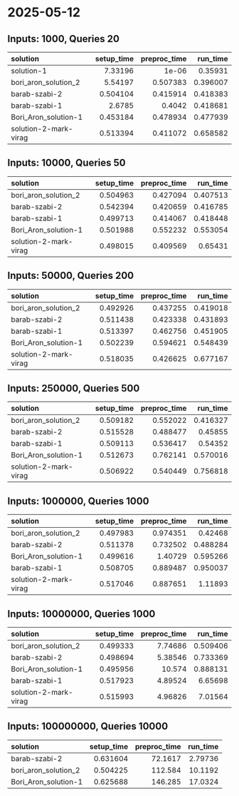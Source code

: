 # 2025-05-12

## Inputs: 1000, Queries 20

| solution              |   setup_time |   preproc_time |   run_time |
|:----------------------|-------------:|---------------:|-----------:|
| solution-1            |     7.33196  |       1e-06    |   0.35931  |
| bori_aron_solution_2  |     5.54197  |       0.507383 |   0.396007 |
| barab-szabi-2         |     0.504104 |       0.415914 |   0.418383 |
| barab-szabi-1         |     2.6785   |       0.4042   |   0.418681 |
| Bori_Aron_solution-1  |     0.453184 |       0.478934 |   0.477939 |
| solution-2-mark-virag |     0.513394 |       0.411072 |   0.658582 |

## Inputs: 10000, Queries 50

| solution              |   setup_time |   preproc_time |   run_time |
|:----------------------|-------------:|---------------:|-----------:|
| bori_aron_solution_2  |     0.504963 |       0.427094 |   0.407513 |
| barab-szabi-2         |     0.542394 |       0.420659 |   0.416785 |
| barab-szabi-1         |     0.499713 |       0.414067 |   0.418448 |
| Bori_Aron_solution-1  |     0.501988 |       0.552232 |   0.553054 |
| solution-2-mark-virag |     0.498015 |       0.409569 |   0.65431  |

## Inputs: 50000, Queries 200

| solution              |   setup_time |   preproc_time |   run_time |
|:----------------------|-------------:|---------------:|-----------:|
| bori_aron_solution_2  |     0.492926 |       0.437255 |   0.419018 |
| barab-szabi-2         |     0.511438 |       0.423338 |   0.431893 |
| barab-szabi-1         |     0.513397 |       0.462756 |   0.451905 |
| Bori_Aron_solution-1  |     0.502239 |       0.594621 |   0.548439 |
| solution-2-mark-virag |     0.518035 |       0.426625 |   0.677167 |

## Inputs: 250000, Queries 500

| solution              |   setup_time |   preproc_time |   run_time |
|:----------------------|-------------:|---------------:|-----------:|
| bori_aron_solution_2  |     0.509182 |       0.552022 |   0.416327 |
| barab-szabi-2         |     0.515528 |       0.488477 |   0.45855  |
| barab-szabi-1         |     0.509113 |       0.536417 |   0.54352  |
| Bori_Aron_solution-1  |     0.512673 |       0.762141 |   0.570016 |
| solution-2-mark-virag |     0.506922 |       0.540449 |   0.756818 |

## Inputs: 1000000, Queries 1000

| solution              |   setup_time |   preproc_time |   run_time |
|:----------------------|-------------:|---------------:|-----------:|
| bori_aron_solution_2  |     0.497983 |       0.974351 |   0.42468  |
| barab-szabi-2         |     0.511378 |       0.732502 |   0.488284 |
| Bori_Aron_solution-1  |     0.499616 |       1.40729  |   0.595266 |
| barab-szabi-1         |     0.508705 |       0.889487 |   0.950037 |
| solution-2-mark-virag |     0.517046 |       0.887651 |   1.11893  |

## Inputs: 10000000, Queries 1000

| solution              |   setup_time |   preproc_time |   run_time |
|:----------------------|-------------:|---------------:|-----------:|
| bori_aron_solution_2  |     0.499333 |        7.74686 |   0.509406 |
| barab-szabi-2         |     0.498694 |        5.38546 |   0.733369 |
| Bori_Aron_solution-1  |     0.495956 |       10.574   |   0.888131 |
| barab-szabi-1         |     0.517923 |        4.89524 |   6.65698  |
| solution-2-mark-virag |     0.515993 |        4.96826 |   7.01564  |

## Inputs: 100000000, Queries 10000

| solution             |   setup_time |   preproc_time |   run_time |
|:---------------------|-------------:|---------------:|-----------:|
| barab-szabi-2        |     0.631604 |        72.1617 |    2.79736 |
| bori_aron_solution_2 |     0.504225 |       112.584  |   10.1192  |
| Bori_Aron_solution-1 |     0.625688 |       146.285  |   17.0324  |